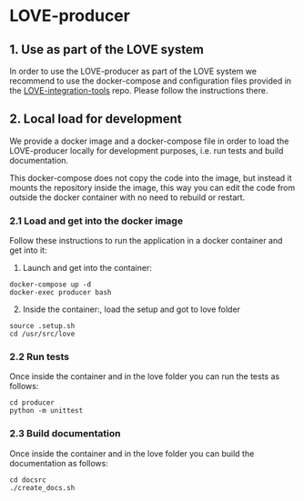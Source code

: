 # LOVE-producer

## 1. Use as part of the LOVE system
In order to use the LOVE-producer as part of the LOVE system we recommend to use the docker-compose and configuration files provided in the [LOVE-integration-tools](https://github.com/lsst-ts/LOVE-integration-tools) repo. Please follow the instructions there.

## 2. Local load for development
We provide a docker image and a docker-compose file in order to load the LOVE-producer locally for development purposes, i.e. run tests and build documentation.

This docker-compose does not copy the code into the image, but instead it mounts the repository inside the image, this way you can edit the code from outside the docker container with no need to rebuild or restart.

### 2.1 Load and get into the docker image
Follow these instructions to run the application in a docker container and get into it:

1. Launch and get into the container:
```
docker-compose up -d
docker-exec producer bash
```

2. Inside the container:, load the setup and got to love folder
```
source .setup.sh
cd /usr/src/love
```

### 2.2 Run tests
Once inside the container and in the love folder you can run the tests as follows:
```
cd producer
python -m unittest
```

### 2.3 Build documentation
Once inside the container and in the love folder you can build the documentation as follows:
```
cd docsrc
./create_docs.sh
```
